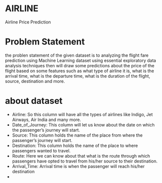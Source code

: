 # AIRLINE
Airline Price Prediction

# Problem Statement
 the problen statement of the given dataset is to  analyzing the flight fare prediction using Machine Learning dataset using essential exploratory data analysis techniques then will draw some predictions about the price of the flight based on some features such as what type of airline it is, what is the arrival time, what is the departure time, what is the duration of the flight, source, destination and more.
 
 # about dataset
 
* Airline: So this column will have all the types of airlines like Indigo, Jet Airways, Air India and many more.
* Date_of_Journey: This column will let us know about the date on which the passenger’s journey will start.
* Source: This column holds the name of the place from where the passenger’s journey will start.
* Destination: This column holds the name of the place to where passengers wanted to travel.
 * Route: Here we can know about that what is the route through which passengers have opted to travel from his/her source to their destination.
 * Arrival_Time: Arrival time is when the passenger will reach his/her destination
 * 
